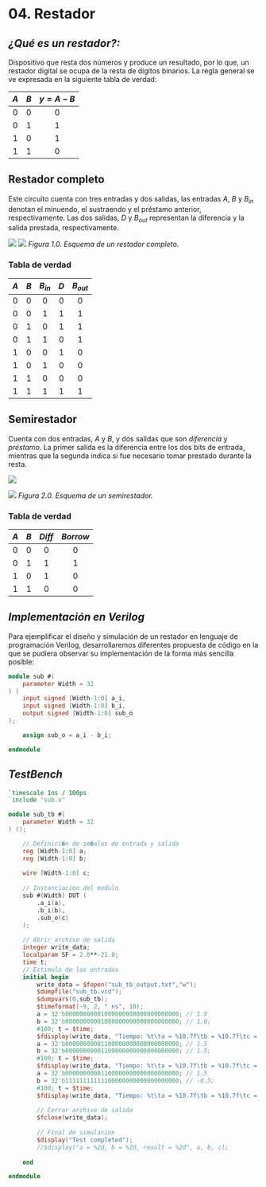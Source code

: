 # 04. Restador

## _¿Qué es un **restador**?:_

Dispositivo que resta dos números y produce un resultado, por lo que, un restador digital se ocupa de la resta de dígitos binarios. 
La regla general se ve expresada en la siguiente tabla de verdad:

|$A$|$B$|$y=A-B$|
|:-:|:-:|:-:|
|0|0|0|
|0|1|1|
|1|0|1|
|1|1|0|

## Restador completo

Este circuito cuenta con tres entradas y dos salidas, las entradas $A$, $B$ y $B_{in}$ denotan el minuendo, el sustraendo y el préstamo anterior, respectivamente. Las dos salidas, $D$ y $B_{out}$ representan la diferencia y la salida prestada, respectivamente. 

![](https://media.geeksforgeeks.org/wp-content/uploads/full-subtractor.jpg)
![](https://media.geeksforgeeks.org/wp-content/uploads/full-subtractor-logic-gate.jpg)
_Figura 1.0. Esquema de un restador completo._

### Tabla de verdad

|$A$|$B$|$B_{in}$|$D$|$B_{out}$|
|:-:|:-:|:-:|:-:|:-:|
|0|0|0|0|0|
|0|0|1|1|1|
|0|1|0|1|1|
|0|1|1|0|1|
|1|0|0|1|0|
|1|0|1|0|0|
|1|1|0|0|0|
|1|1|1|1|1|

## Semirestador

Cuenta con dos entradas, _A_ y _B_, y dos salidas que son _diferencia_ y _préstamo_. La primer salida es la diferencia entre los dos bits de entrada, mientras que la segunda indica si fue necesario tomar prestado durante la resta. 

![](https://media.geeksforgeeks.org/wp-content/cdn-uploads/gq/2015/08/halfsub.png)

![](https://media.geeksforgeeks.org/wp-content/uploads/20230316145016/Half-Subtractor-in-Digital-Logic.png)
_Figura 2.0. Esquema de un semirestador._

### Tabla de verdad

|$A$|$B$|$Diff$|$Borrow$|
|:-:|:-:|:-:|:-:|
|0|0|0|0|
|0|1|1|1|
|1|0|1|0|
|1|1|0|0|

## _Implementación en Verilog_
Para ejemplificar el diseño y simulación de un restador en lenguaje de programación Verilog, desarrollaremos diferentes propuesta de código en la que se pudiera observar su implementación de la forma más sencilla posible:

```verilog
module sub #(
	parameter Width = 32
) (
	input signed [Width-1:0] a_i,
	input signed [Width-1:0] b_i,
	output signed [Width-1:0] sub_o
);

	assign sub_o = a_i - b_i;

endmodule
```

## _TestBench_
```verilog
`timescale 1ns / 100ps
`include "sub.v"

module sub_tb #(
	parameter Width = 32
) ();

	// Definici�n de se�ales de entrada y salida
	reg [Width-1:0] a;
	reg [Width-1:0] b;
	
	wire [Width-1:0] c;
	
	// Instanciacion del modulo
	sub #(Width) DUT (
		.a_i(a),
		.b_i(b),
		.sub_o(c)
	);
	
	// Abrir archivo de salida
	integer write_data;
	localparam SF = 2.0**-21.0;
	time t;
	// Estimulo de las entradas
	initial begin
		write_data = $fopen("sub_tb_output.txt","w");
		$dumpfile("sub_tb.vcd");
		$dumpvars(0,sub_tb);
		$timeformat(-9, 2, " ns", 10);
		a = 32'b00000000001000000000000000000000; // 1.0
		b = 32'b00000000001000000000000000000000; // 1.0;
		#100; t = $time;
		$fdisplay(write_data, "Tiempo: %t\ta = %10.7f\tb = %10.7f\tc = %10.7f",t,$itor(a)*SF,$itor(b)*SF,$itor(c)*SF);
		a = 32'b00000000001100000000000000000000; // 1.5
		b = 32'b00000000001100000000000000000000; // 1.5;
		#100; t = $time;
		$fdisplay(write_data, "Tiempo: %t\ta = %10.7f\tb = %10.7f\tc = %10.7f",t,$itor(a)*SF,$itor(b)*SF,$itor(c)*SF);
		a = 32'b00000000001100000000000000000000; // 1.5
		b = 32'b11111111111100000000000000000000; // -0.5;
		#100; t = $time;
		$fdisplay(write_data, "Tiempo: %t\ta = %10.7f\tb = %10.7f\tc = %10.7f",t,$itor(a)*SF,$itor(b)*SF,$itor(c)*SF);
		
		// Cerrar archivo de salida
		$fclose(write_data);
		
		// Final de simulacion
		$display("Test completed");
		//$display("a = %2d, b = %2d, result = %2d", a, b, c);
	
	end

endmodule
```
